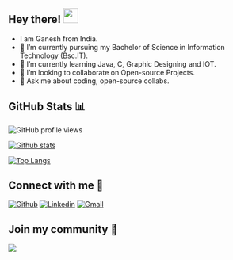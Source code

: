 
## Hey there! <img src="https://raw.githubusercontent.com/iampavangandhi/iampavangandhi/master/gifs/Hi.gif" width="30px">

- I am Ganesh from India.
- 🔭 I’m currently pursuing my Bachelor of Science in Information Technology (Bsc.IT).
- 🌱 I’m currently learning Java, C, Graphic Designing and IOT.
- 👯 I’m looking to collaborate on Open-source Projects.
- 💬 Ask me about coding, open-source collabs.

## GitHub Stats 📊

![GitHub profile views](https://komarev.com/ghpvc/?username=alkaison&color=7957d5)

[![Github stats](https://github-readme-stats.vercel.app/api?username=alkaison&custom_title=Ganesh%20Github%20Stats&show_icons=true)](https://github.com/alkaison/github-readme-stats)

[![Top Langs](https://github-readme-stats.vercel.app/api/top-langs/?username=alkaison&layout=compact)](https://github.com/alkaison/github-readme-stats)

## Connect with me 📨

[![Github](https://img.shields.io/badge/-Alkaison-000?style=flat&logo=Github&logoColor=white)](https://github.com/Alkaison/)
[![Linkedin](https://img.shields.io/badge/-Ganesh%20Mourya-blue?style=flat&logo=Linkedin&logoColor=white)](https://www.linkedin.com/in/ganeshmourya/)
[![Gmail](https://img.shields.io/badge/-505ganeshmourya@gmail.com-c14438?style=flat&logo=Gmail&logoColor=white)](mailto:505ganeshmourya@gmail.com)

## Join my community 🍃

<a href="https://discord.gg/dF4PHxbHpA"><img src='https://discordapp.com/api/guilds/995692977320112178/widget.png?style=banner4'></a>
